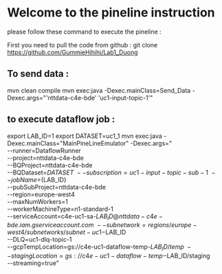 <h1>Welcome to the pineline instruction</h1>

please  follow these command to execute the pineline : 

First you need to pull the code from github :
git clone https://github.com/GummieHihihi/Lab1_Duong


To send data :
---------------------------
mvn clean compile
mvn exec:java -Dexec.mainClass=Send_Data -Dexec.args="'nttdata-c4e-bde' 'uc1-input-topic-1'"

to execute dataflow job :
---------------------------
export LAB_ID=1
export DATASET=uc1_1
mvn exec:java -Dexec.mainClass="MainPineLineEmulator" -Dexec.args=" \
--runner=DataflowRunner \
--project=nttdata-c4e-bde \
--BQProject=nttdata-c4e-bde \
--BQDataset=${DATASET} \
--subscription=uc1-input-topic-sub-1 \
--jobName=${LAB_ID} \
--pubSubProject=nttdata-c4e-bde \
--region=europe-west4 \
--maxNumWorkers=1 \
--workerMachineType=n1-standard-1 \
--serviceAccount=c4e-uc1-sa-$LAB_ID@nttdata-c4e-bde.iam.gserviceaccount.com \
--subnetwork=regions/europe-west4/subnetworks/subnet-uc1-$LAB_ID \
--DLQ=uc1-dlq-topic-1 \
--gcpTempLocation=gs://c4e-uc1-dataflow-temp-$LAB_ID/temp \
--stagingLocation=gs://c4e-uc1-dataflow-temp-$LAB_ID/staging \
--streaming=true"